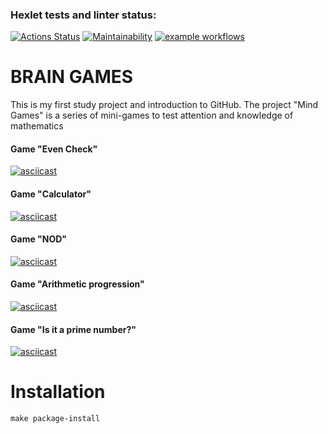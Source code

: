 ### Hexlet tests and linter status:
[![Actions Status](https://github.com/Alexander86-N/python-project-lvl1/workflows/hexlet-check/badge.svg)](https://github.com/Alexander86-N/python-project-lvl1/actions)
[![Maintainability](https://api.codeclimate.com/v1/badges/35d0ac15f8cc7c3c649f/maintainability)](https://codeclimate.com/github/Alexander86-N/python-project-lvl1/maintainability)
[![example workflows](https://github.com/Alexander86-N/python-project-lvl1/actions/workflows/check-file.yml/badge.svg)](https://github.com/Alexander86-N/python-project-lvl1/actions)

# BRAIN GAMES
 This is my first study project and introduction to GitHub.
 The project "Mind Games" is a series of mini-games to test attention and knowledge of mathematics

#### Game "Even Check"
[![asciicast](https://asciinema.org/a/s9fR1buKVvNkHQm1gJ3HkfGDQ.svg)](https://asciinema.org/a/s9fR1buKVvNkHQm1gJ3HkfGDQ)
#### Game "Calculator"
[![asciicast](https://asciinema.org/a/ucuU8rmFNK2shAPXQqPcYHtVh.svg)](https://asciinema.org/a/ucuU8rmFNK2shAPXQqPcYHtVh)
#### Game "NOD"
[![asciicast](https://asciinema.org/a/rzGDxd7BszFR0MKGErtY1xDYS.svg)](https://asciinema.org/a/rzGDxd7BszFR0MKGErtY1xDYS)
#### Game "Arithmetic progression"
[![asciicast](https://asciinema.org/a/9zgVPxtL0tpYkxNfzu9dl29lj.svg)](https://asciinema.org/a/9zgVPxtL0tpYkxNfzu9dl29lj)
#### Game "Is it a prime number?"
[![asciicast](https://asciinema.org/a/wtCgAfYXG5KPaNzt54UXCLuax.svg)](https://asciinema.org/a/wtCgAfYXG5KPaNzt54UXCLuax)

# Installation

`make package-install`
